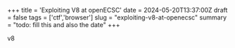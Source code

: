 +++
title = 'Exploiting V8 at openECSC'
date = 2024-05-20T13:37:00Z
draft = false
tags = ['ctf','browser']
slug = "exploiting-v8-at-openecsc"
summary = "todo: fill this and also the date"
+++

v8